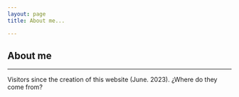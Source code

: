 ```yaml
---
layout: page
title: About me...

---
```

## About me


<hr>

Visitors since the creation of this website (June. 2023). ¿Where do they come from?

<script type="text/javascript" src="//rf.revolvermaps.com/0/0/8.js?i=59we0o6x8lx&amp;m=0&amp;c=ff0000&amp;cr1=ffffff&amp;f=arial&amp;l=33" async="async"></script>
